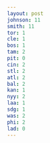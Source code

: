 ```yaml
---
layout: post
johnson: 11
smith: 11
tor: 1
cle: 1
bos: 1
tam: 2
pit: 0
cin: 2
stl: 2
atl: 2
bal: 2
kan: 1
nyy: 2
laa: 1
sdg: 1
was: 2
phi: 2
lad: 0
---
```

